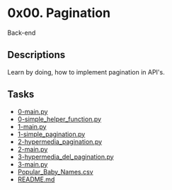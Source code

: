 0x00. Pagination
================

Back-end

## Descriptions
Learn by doing, how to implement pagination in API's.
## Tasks
* [0-main.py](0-main.py)
* [0-simple_helper_function.py](0-simple_helper_function.py)
* [1-main.py](1-main.py)
* [1-simple_pagination.py](1-simple_pagination.py)
* [2-hypermedia_pagination.py](2-hypermedia_pagination.py)
* [2-main.py](2-main.py)
* [3-hypermedia_del_pagination.py](3-hypermedia_del_pagination.py)
* [3-main.py](3-main.py)
* [Popular_Baby_Names.csv](Popular_Baby_Names.csv)
* [README.md](README.md)
